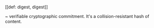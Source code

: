 [[def: digest, digest]]

~ verifiable cryptographic commitment. It's a collision-resistant hash of content.

